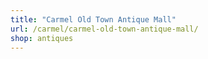 ```yaml
---
title: "Carmel Old Town Antique Mall"
url: /carmel/carmel-old-town-antique-mall/
shop: antiques
---
```

